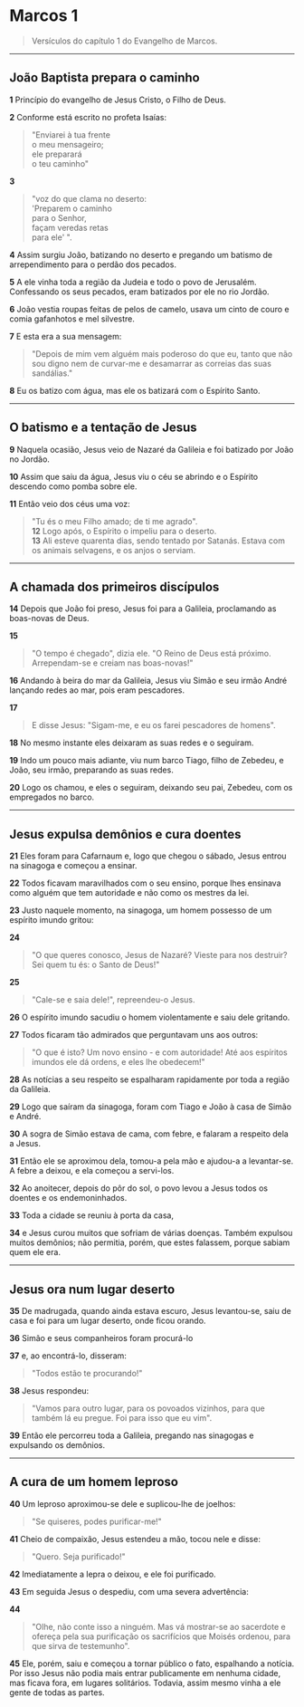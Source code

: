 # Marcos 1  

> Versículos do capítulo 1 do Evangelho de Marcos.

---
## João Baptista prepara o caminho

**1** Princípio do evangelho de Jesus Cristo, o Filho de Deus.  

**2** Conforme está escrito no profeta Isaías:  
> "Enviarei à tua frente  
> o meu mensageiro;  
> ele preparará  
> o teu caminho"  

**3**  
> "voz do que clama no deserto:  
> 'Preparem o caminho  
> para o Senhor,  
> façam veredas retas  
> para ele' ".

**4** Assim surgiu João, batizando no deserto e pregando um batismo de arrependimento para o perdão dos pecados.  

**5** A ele vinha toda a região da Judeia e todo o povo de Jerusalém. Confessando os seus pecados, eram batizados por ele no rio Jordão.  

**6** João vestia roupas feitas de pelos de camelo, usava um cinto de couro e comia gafanhotos e mel silvestre.  

**7** E esta era a sua mensagem:  
> "Depois de mim vem alguém mais poderoso do que eu, tanto que não sou digno nem de curvar-me e desamarrar as correias das suas sandálias."  

**8** Eu os batizo com água, mas ele os batizará com o Espírito Santo.

---
## O batismo e a tentação de Jesus

**9** Naquela ocasião, Jesus veio de Nazaré da Galileia e foi batizado por João no Jordão.  

**10** Assim que saiu da água, Jesus viu o céu se abrindo e o Espírito descendo como pomba sobre ele.  

**11** Então veio dos céus uma voz:  
> "Tu és o meu Filho amado; de ti me agrado".  
**12** Logo após, o Espírito o impeliu para o deserto.  
**13** Ali esteve quarenta dias, sendo tentado por Satanás. Estava com os animais selvagens, e os anjos o serviam.

---
## A chamada dos primeiros discípulos

**14** Depois que João foi preso, Jesus foi para a Galileia, proclamando as boas-novas de Deus.  

**15**  
> "O tempo é chegado", dizia ele. "O Reino de Deus está próximo. Arrependam-se e creiam nas boas-novas!"  

**16** Andando à beira do mar da Galileia, Jesus viu Simão e seu irmão André lançando redes ao mar, pois eram pescadores.  

**17**  
> E disse Jesus: "Sigam-me, e eu os farei pescadores de homens".  

**18** No mesmo instante eles deixaram as suas redes e o seguiram.  

**19** Indo um pouco mais adiante, viu num barco Tiago, filho de Zebedeu, e João, seu irmão, preparando as suas redes.  

**20** Logo os chamou, e eles o seguiram, deixando seu pai, Zebedeu, com os empregados no barco.

---
## Jesus expulsa demônios e cura doentes

**21** Eles foram para Cafarnaum e, logo que chegou o sábado, Jesus entrou na sinagoga e começou a ensinar.  

**22** Todos ficavam maravilhados com o seu ensino, porque lhes ensinava como alguém que tem autoridade e não como os mestres da lei.  

**23** Justo naquele momento, na sinagoga, um homem possesso de um espírito imundo gritou:  

**24**  
> "O que queres conosco, Jesus de Nazaré? Vieste para nos destruir? Sei quem tu és: o Santo de Deus!"  

**25**  
> "Cale-se e saia dele!", repreendeu-o Jesus.  

**26** O espírito imundo sacudiu o homem violentamente e saiu dele gritando.  

**27** Todos ficaram tão admirados que perguntavam uns aos outros:  
> "O que é isto? Um novo ensino - e com autoridade! Até aos espíritos imundos ele dá ordens, e eles lhe obedecem!"  

**28** As notícias a seu respeito se espalharam rapidamente por toda a região da Galileia.  

**29** Logo que saíram da sinagoga, foram com Tiago e João à casa de Simão e André.  

**30** A sogra de Simão estava de cama, com febre, e falaram a respeito dela a Jesus.  

**31** Então ele se aproximou dela, tomou-a pela mão e ajudou-a a levantar-se. A febre a deixou, e ela começou a servi-los.  

**32** Ao anoitecer, depois do pôr do sol, o povo levou a Jesus todos os doentes e os endemoninhados.  

**33** Toda a cidade se reuniu à porta da casa,  

**34** e Jesus curou muitos que sofriam de várias doenças. Também expulsou muitos demônios; não permitia, porém, que estes falassem, porque sabiam quem ele era.

---
## Jesus ora num lugar deserto

**35** De madrugada, quando ainda estava escuro, Jesus levantou-se, saiu de casa e foi para um lugar deserto, onde ficou orando.  

**36** Simão e seus companheiros foram procurá-lo  

**37** e, ao encontrá-lo, disseram:  
> "Todos estão te procurando!"  

**38** Jesus respondeu:  
> "Vamos para outro lugar, para os povoados vizinhos, para que também lá eu pregue. Foi para isso que eu vim".  

**39** Então ele percorreu toda a Galileia, pregando nas sinagogas e expulsando os demônios.

---
## A cura de um homem leproso

**40** Um leproso aproximou-se dele e suplicou-lhe de joelhos:  
> "Se quiseres, podes purificar-me!"  

**41** Cheio de compaixão, Jesus estendeu a mão, tocou nele e disse:  
> "Quero. Seja purificado!"  

**42** Imediatamente a lepra o deixou, e ele foi purificado.  

**43** Em seguida Jesus o despediu, com uma severa advertência:  

**44**  
> "Olhe, não conte isso a ninguém. Mas vá mostrar-se ao sacerdote e ofereça pela sua purificação os sacrifícios que Moisés ordenou, para que sirva de testemunho".  

**45** Ele, porém, saiu e começou a tornar público o fato, espalhando a notícia. Por isso Jesus não podia mais entrar publicamente em nenhuma cidade, mas ficava fora, em lugares solitários. Todavia, assim mesmo vinha a ele gente de todas as partes.
